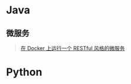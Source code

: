 # Java
## 微服务

> [在 Docker 上运行一个 RESTful 风格的微服务](https://segmentfault.com/a/1190000002930500)

# Python



